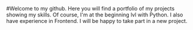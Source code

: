 #Welcome to my github. Here you will find a portfolio of my projects showing my skills. 
Of course, I'm at the beginning lvl with Python.
I also have experience in Frontend.
I will be happy to take part in a new project.
